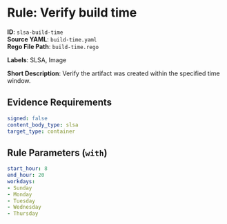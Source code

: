 # Rule: Verify build time

**ID**: `slsa-build-time`  
**Source YAML**: `build-time.yaml`  
**Rego File Path**: `build-time.rego`  

**Labels**: SLSA, Image

**Short Description**: Verify the artifact was created within the specified time window.

## Evidence Requirements

```yaml
signed: false
content_body_type: slsa
target_type: container
```
## Rule Parameters (`with`)

```yaml
start_hour: 8
end_hour: 20
workdays:
- Sunday
- Monday
- Tuesday
- Wednesday
- Thursday
```
